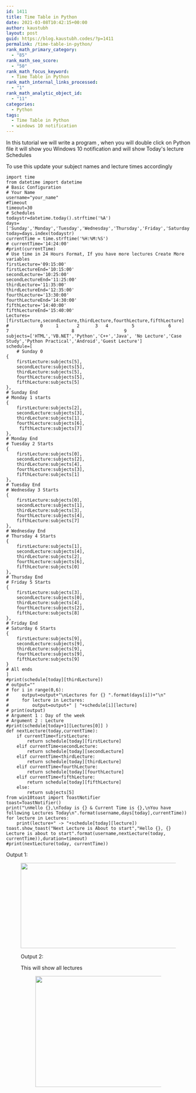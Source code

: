 ```yaml
---
id: 1411
title: Time Table in Python
date: 2021-03-08T10:42:15+00:00
author: kaustubh
layout: post
guid: https://blog.kaustubh.codes/?p=1411
permalink: /time-table-in-python/
rank_math_primary_category:
  - "85"
rank_math_seo_score:
  - "50"
rank_math_focus_keyword:
  - Time Table in Python
rank_math_internal_links_processed:
  - "1"
rank_math_analytic_object_id:
  - "11"
categories:
  - Python
tags:
  - Time Table in Python
  - windows 10 notification
---
```

 

In this tutorial we will write a program , when you will double click on Python file it will show you Windows 10 notification and will show Today's lecture Schedules

To use this update your subject names and lecture times accordingly

<pre class="wp-block-code"><code>import time
from datetime import datetime
# Basic Configuration
# Your Name
username="your_name"
#Timeout
timeout=30
# Schedules
todaystr=datetime.today().strftime('%A')
days=&#91;'Sunday','Monday','Tuesday','Wednesday','Thursday','Friday','Saturday']
today=days.index(todaystr)
currentTime = time.strftime('%H:%M:%S')
# currentTime='14:24:00'
#print(currentTime)
# Use time in 24 Hours Format, If you have more lectures Create More variables
firstLecture='09:15:00'
firstLectureEnd='10:15:00'
secondLecture='10:25:00'
secondLectureEnd='11:25:00'
thirdLecture='11:35:00'
thirdLectureEnd='12:35:00'
fourthLecture='13:30:00'
fourthLectureEnd='14:30:00'
fifthLecture='14:40:00'
fifthLectureEnd='15:40:00'
Lectures=&#91;firstLecture,secondLecture,thirdLecture,fourthLecture,fifthLecture]
#            0     1       2      3   4         5             6          7                        8                   9
subjects=&#91;'HTML','VB.NET','Python','C++','Java', 'No Lecture','Case Study','Python Practical','Android','Guest Lecture']
schedule=&#91;
    # Sunday 0
{
    firstLecture:subjects&#91;5],
    secondLecture:subjects&#91;5],
    thirdLecture:subjects&#91;5],
    fourthLecture:subjects&#91;5],
    fifthLecture:subjects&#91;5]
},
# Sunday End
# Monday 1 starts
{
    firstLecture:subjects&#91;2],
    secondLecture:subjects&#91;3],
    thirdLecture:subjects&#91;1],
    fourthLecture:subjects&#91;6],
     fifthLecture:subjects&#91;7]
},
# Monday End
# Tuesday 2 Starts
{
    firstLecture:subjects&#91;0],
    secondLecture:subjects&#91;2],
    thirdLecture:subjects&#91;4],
    fourthLecture:subjects&#91;3],
    fifthLecture:subjects&#91;1]
},
# Tuesday End
# Wednesday 3 Starts
{
    firstLecture:subjects&#91;0],
    secondLecture:subjects&#91;1],
    thirdLecture:subjects&#91;3],
    fourthLecture:subjects&#91;4],
    fifthLecture:subjects&#91;7]
},
# Wednesday End
# Thursday 4 Starts
{
    firstLecture:subjects&#91;1],
    secondLecture:subjects&#91;4],
    thirdLecture:subjects&#91;2],
    fourthLecture:subjects&#91;6],
    fifthLecture:subjects&#91;0]
},
# Thursday End
# Friday 5 Starts
{
    firstLecture:subjects&#91;3],
    secondLecture:subjects&#91;0],
    thirdLecture:subjects&#91;4],
    fourthLecture:subjects&#91;2],
    fifthLecture:subjects&#91;8]
},
# Friday End
# Saturday 6 Starts
{
    firstLecture:subjects&#91;9],
    secondLecture:subjects&#91;9],
    thirdLecture:subjects&#91;9],
    fourthLecture:subjects&#91;9],
    fifthLecture:subjects&#91;9]
}
# All ends
]
#print(schedule&#91;today]&#91;thirdLecture])
# output=""
# for i in range(0,6):
#     output=output+"\nLectures for {} ".format(days&#91;i])+"\n"
#     for lecture in Lectures:
#         output=output+" | "+schedule&#91;i]&#91;lecture]
# print(output)
# Argument 1 : Day of the week
# Argument 2 : Lecture
#print(schedule&#91;today+1]&#91;Lectures&#91;0]] )
def nextLecture(today,currentTime):
    if currentTime&lt;firstLecture:
        return schedule&#91;today]&#91;firstLecture]
    elif currentTime&lt;secondLecture:
        return schedule&#91;today]&#91;secondLecture]
    elif currentTime&lt;thirdLecture:
        return schedule&#91;today]&#91;thirdLecture]
    elif currentTime&lt;fourthLecture:
        return schedule&#91;today]&#91;fourthLecture]
    elif currentTime&lt;fifthLecture:
        return schedule&#91;today]&#91;fifthLecture]
    else:
        return subjects&#91;5]
from win10toast import ToastNotifier
toast=ToastNotifier()
print("\nHello {},\nToday is {} & Current Time is {},\nYou have following Lectures Today\n".format(username,days&#91;today],currentTime))
for lecture in Lectures:
    print(lecture+" -> "+schedule&#91;today]&#91;lecture])
toast.show_toast("Next Lecture is About to start","Hello {}, {} Lecture is about to start".format(username,nextLecture(today, currentTime)),duration=timeout)
#print(nextLecture(today, currentTime))
</code></pre>

Output 1:  
<figure class="wp-block-image size-large">

<img loading="lazy" width="606" height="233" src="http://blog.kaustubh.codes/imgs/wp-content/uploads/2021/03/image-13.png" alt="" class="wp-image-1412" srcset="https://blog.kaustubh.codes/imgs/wp-content/uploads/2021/03/image-13.png 606w, https://blog.kaustubh.codes/imgs/wp-content/uploads/2021/03/image-13-300x115.png 300w" sizes="(max-width: 606px) 100vw, 606px" /> 

Output 2:

This will show all lectures<figure class="wp-block-image size-large">

<img loading="lazy" width="439" height="303" src="http://blog.kaustubh.codes/imgs/wp-content/uploads/2021/03/image-14.png" alt="" class="wp-image-1413" srcset="https://blog.kaustubh.codes/imgs/wp-content/uploads/2021/03/image-14.png 439w, https://blog.kaustubh.codes/imgs/wp-content/uploads/2021/03/image-14-300x207.png 300w" sizes="(max-width: 439px) 100vw, 439px" /> 